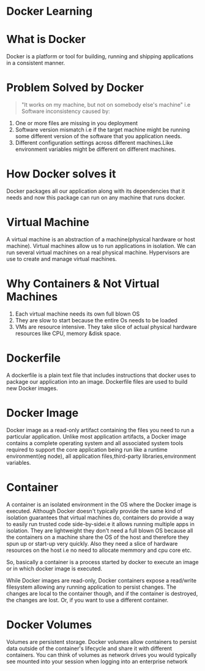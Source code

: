 # Docker Learning

# What is Docker
Docker is a platform or tool for building, running and shipping applications in a consistent manner.

# Problem Solved by Docker
> "It works on my machine, but not on somebody else's machine"
i.e Software inconsistency caused by:
1. One or more files are missing in you deployment
2. Software version mismatch i.e if the target machine might be running some different version of the    software that you application needs.
3. Different configuration settings across different machines.Like environment variables might be different on different machines.

# How Docker solves it
Docker packages all our application along with its dependencies that it needs and now this package can run on any machine that runs docker.

# Virtual Machine
A virtual machine is an abstraction of a machine(physical hardware or host machine).
Virtual machines allow us to run applications in isolation.
We can run several virtual machines on a real physical machine. 
Hypervisors are use to create and manage virtual machines.

# Why Containers & Not Virtual Machines 
1. Each virtual machine needs its own full blown OS
2. They are slow to start because the entire Os needs to be loaded
3. VMs are resource intensive. They take slice of actual physical hardware resources like CPU, memory &disk space.

# Dockerfile
A dockerfile is a plain text file that includes instructions that docker uses to package our application into an image. Dockerfile files are used to build new Docker images. 

# Docker Image
Docker image as a read-only artifact containing the files you need to run a particular application. Unlike most application artifacts, a Docker image contains a complete operating system and all associated system tools required to support the core application being run like a runtime environment(eg node), all application files,third-party libraries,environment variables.

# Container
A container is an isolated environment in the OS where the Docker image is executed. Although Docker doesn't typically provide the same kind of isolation guarantees that virtual machines do, containers do provide a way to easily run trusted code side-by-sidei.e it allows running multiple apps in isolation.
They are lightweight they don't need a full blown OS because all the containers on a machine share the OS of the host and therefore they spun up or start-up very quickly. Also they need a slice of hardware resources on the host i.e no need to allocate memmory and cpu core etc.

So, basically a container is a process started by docker to execute an image or in which docker image is executed.

While Docker images are read-only, Docker containers expose a read/write filesystem allowing any running application to persist changes. The changes are local to the container though, and if the container is destroyed, the changes are lost. Or, if you want to use a different container.

# Docker Volumes
Volumes are persistent storage.
Docker volumes allow containers to persist data outside of the container's lifecycle and share it with different containers. You can think of volumes as network drives you would typically see mounted into your session when logging into an enterprise network 